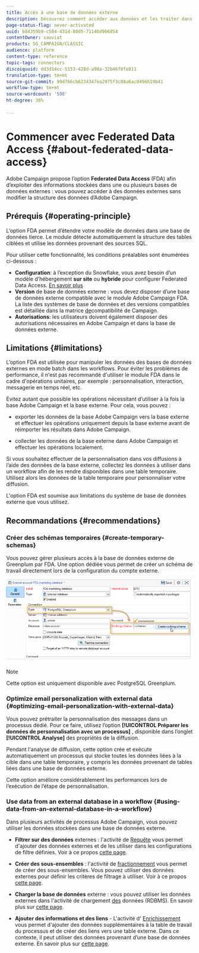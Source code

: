 ```yaml
---
title: Accès à une base de données externe
description: Découvrez comment accéder aux données et les traiter dans une base de données externe
page-status-flag: never-activated
uuid: b84359b9-c584-431d-80d5-71146d9b6854
contentOwner: sauviat
products: SG_CAMPAIGN/CLASSIC
audience: platform
content-type: reference
topic-tags: connectors
discoiquuid: dd3d14cc-5153-428d-a98a-32b46f0fe811
translation-type: tm+mt
source-git-commit: 99d766cb6234347ea2975f3c08a6ac0496619b41
workflow-type: tm+mt
source-wordcount: '598'
ht-degree: 36%

---
```



# Commencer avec Federated Data Access {#about-federated-data-access}

Adobe Campaign propose l’option **Federated Data Access** (FDA) afin d’exploiter des informations stockées dans une ou plusieurs bases de données externes : vous pouvez accéder à des données externes sans modifier la structure des données d’Adobe Campaign.

## Prérequis {#operating-principle}

L’option FDA permet d’étendre votre modèle de données dans une base de données tierce. Le module détecte automatiquement la structure des tables ciblées et utilise les données provenant des sources SQL.

Pour utiliser cette fonctionnalité, les conditions préalables sont énumérées ci-dessous :

* **Configuration**: à l’exception du Snowflake, vous avez besoin d’un modèle d’hébergement **sur site** ou **hybride** pour configurer Federated Data Access. [En savoir plus](../../installation/using/hosting-models.md)
* **Version** de base de données externe : vous devez disposer d’une base de données externe compatible avec le module Adobe Campaign FDA. La liste des systèmes de base de données et des versions compatibles est détaillée dans la matrice [de](../../rn/using/compatibility-matrix.md#FederatedDataAccessFDA)compatibilité de Campaign.
* **Autorisations**: les utilisateurs doivent également disposer des autorisations [](../../installation/using/remote-database-access-rights.md) nécessaires en Adobe Campaign et dans la base de données externe.

## Limitations {#limitations}

L’option FDA est utilisée pour manipuler les données des bases de données externes en mode batch dans les workflows. Pour éviter les problèmes de performance, il n&#39;est pas recommandé d&#39;utiliser le module FDA dans le cadre d&#39;opérations unitaires, par exemple : personnalisation, interaction, messagerie en temps réel, etc.

Evitez autant que possible les opérations nécessitant d’utiliser à la fois la base Adobe Campaign et la base externe. Pour cela, vous pouvez :

* exporter les données de la base Adobe Campaign vers la base externe et effectuer les opérations uniquement depuis la base externe avant de réimporter les résultats dans Adobe Campaign.

* collecter les données de la base externe dans Adobe Campaign et effectuer les opérations localement.

Si vous souhaitez effectuer de la personnalisation dans vos diffusions à l’aide des données de la base externe, collectez les données à utiliser dans un workflow afin de les rendre disponibles dans une table temporaire. Utilisez alors les données de la table temporaire pour personnaliser votre diffusion.

L&#39;option FDA est soumise aux limitations du système de base de données externe que vous utilisez.

## Recommandations {#recommendations}

### Créer des schémas temporaires {#create-temporary-schemas}

Vous pouvez gérer plusieurs accès à la base de données externe de Greenplum par FDA. Une option dédiée vous permet de créer un schéma de travail directement lors de la configuration du compte externe.

![](assets/fda_work_table.png)

>[!NOTE]
>
>Cette option est uniquement disponible avec PostgreSQL Greenplum.

### Optimize email personalization with external data {#optimizing-email-personalization-with-external-data}

Vous pouvez prétraiter la personnalisation des messages dans un processus dédié. Pour ce faire, utilisez l’option **[!UICONTROL Préparer les données de personnalisation avec un processus]** , disponible dans l’onglet **[!UICONTROL Analyse]** des propriétés de la diffusion.

Pendant l&#39;analyse de diffusion, cette option crée et exécute automatiquement un processus qui stocke toutes les données liées à la cible dans une table temporaire, y compris les données provenant de tables liées dans une base de données externe.

Cette option améliore considérablement les performances lors de l’exécution de l’étape de personnalisation.

### Use data from an external database in a workflow {#using-data-from-an-external-database-in-a-workflow}

Dans plusieurs activités de processus Adobe Campaign, vous pouvez utiliser les données stockées dans une base de données externe.

* **Filtrer sur des données** externes : l&#39;activité de [Requête](../../workflow/using/targeting-data.md#selecting-data) vous permet d&#39;ajouter des données externes et de les utiliser dans les configurations de filtre définies. Voir à ce propos [cette page](../../workflow/using/targeting-data.md#selecting-data).

* **Créer des sous-ensembles** : l&#39;activité de [fractionnement](../../workflow/using/split.md) vous permet de créer des sous-ensembles. Vous pouvez utiliser des données externes pour définir les critères de filtrage à utiliser. Voir à ce propos [cette page](../../workflow/using/split.md).

* **Charger la base de données** externe : vous pouvez utiliser les données externes dans l&#39;activité de chargement [des](../../workflow/using/data-loading--rdbms-.md) données (RDBMS). En savoir plus sur [cette page](../../workflow/using/data-loading--rdbms-.md).

* **Ajouter des informations et des liens** - L&#39;activité d&#39; [Enrichissement](../../workflow/using/enrichment.md) vous permet d&#39;ajouter des données supplémentaires à la table de travail du processus et de créer des liens vers une table externe. Dans ce contexte, il peut utiliser des données provenant d’une base de données externe. En savoir plus sur [cette page](../../workflow/using/enrichment.md).
